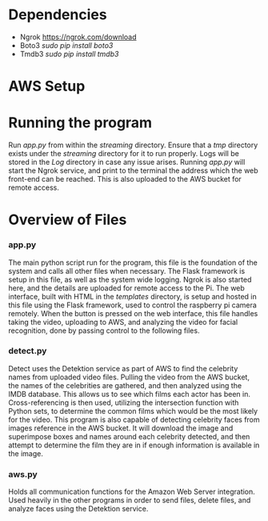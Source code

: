 # Dependencies
- Ngrok https://ngrok.com/download
- Boto3 *sudo pip install boto3*
- Tmdb3 *sudo pip install tmdb3*

# AWS Setup


# Running the program
Run *app.py* from within the *streaming* directory.  Ensure that a *tmp* directory exists under the *streaming* directory for it to run properly.  Logs will be stored in the *Log* directory in case any issue arises.  Running *app.py* will start the Ngrok service, and print to the terminal the address which the web front-end can be reached.  This is also uploaded to the AWS bucket for remote access.

# Overview of Files
### app.py
The main python script run for the program, this file is the foundation of the system and calls all other files when necessary.  The Flask framework is setup in this file, as well as the system wide logging.  Ngrok is also started here, and the details are uploaded for remote access to the Pi.  The web interface, built with HTML in the *templates* directory, is setup and hosted in this file using the Flask framework, used to control the raspberry pi camera remotely.  When the button is pressed on the web interface, this file handles taking the video, uploading to AWS, and analyzing the video for facial recognition, done by passing control to the following files.

### detect.py
Detect uses the Detektion service as part of AWS to find the celebrity names from uploaded video files.  Pulling the video from the AWS bucket, the names of the celebrities are gathered, and then analyzed using the IMDB database.  This allows us to see which films each actor has been in.  Cross-referencing is then used, utilizing the intersection function with Python sets, to determine the common films which would be the most likely for the video.  This program is also capable of detecting celebrity faces from images reference in the AWS bucket.  It will download the image and superimpose boxes and names around each celebrity detected, and then attempt to determine the film they are in if enough information is available in the image.  

### aws.py
Holds all communication functions for the Amazon Web Server integration.  Used heavily in the other programs in order to send files, delete files, and analyze faces using the Detektion service.
